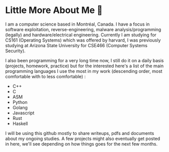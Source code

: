 # Little More About Me 🚀
I am a computer science based in Montréal, Canada. I have a focus in software exploitation, reverse-engineering, malware analysis/programming (legally) and hardware/electrical engineering.
Currently I am studying for CS161 (Operating Systems) which was offered by harvard, I was previously studying at Arizona State University for CSE466 (Computer Systems Security).

I also been programming for a very long time now, I still do it on a daily basis (projects, homework, practice) but for the interested here's a list of the main programming languages I use the most in my work (descending order, most comfortable with to less comfortable) :
  - C++
  - C
  - ASM
  - Python
  - Golang
  - Javascript
  - Rust
  - Haskell
  
I will be using this github mostly to share writeups, pdfs and documents about my ongoing studies. A few projects might also eventually get posted in here, we'll see depending on how things goes for the next few months.

